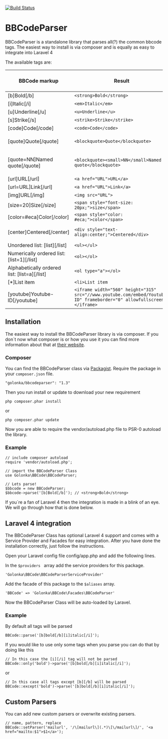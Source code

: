 [![Build Status](https://travis-ci.org/golonka/BBCodeParser.png?branch=master)](https://travis-ci.org/golonka/BBCodeParser)

# BBCodeParser
BBCodeParser is a standalone library that parses all(?) the common bbcode tags.
The easiest way to install is via composer and is equally as easy to integrate into Laravel 4

The available tags are:

BBCode markup                                | Result                                                  | GitHub representation (if available)
-------------------------------------------- | ------------------------------------------------------- | -------------------------------
[b]Bold[/b]                                  | `<strong>Bold</strong>`                                 | **Bold**
[i]Italic[/i]                                | `<em>Italic</em>`                                       | *Italic*
[u]Underline[/u]                             | `<u>Underline</u>`                                      |
[s]Strike[/s]                                | `<strike>Strike</strike>`                               | ~~Strike~~
[code]Code[/code]                            | `<code>Code</code>`                                     | `Code`
[quote]Quote[/quote]                         | `<blockquote>Quote</blockquote>`                        | <blockquote>Quote</blockquote>
[quote=NN]Named quote[/quote]                | `<blockquote><small>NN</small>Named quote</blockquote>` | NN<blockquote>Named quote</blockquote>
[url]URL[/url]                               | `<a href="URL">URL</a>`                                 | <http://example.com/>
[url=URL]Link[/url]                          | `<a href="URL">Link</a>`                                | [Link](http://example.com/)
[img]URL[/img]                               | `<img src="URL">`                                       |
[size=20]Size[/size]                         | `<span style="font-size: 20px;">size</span>`            |
[color=#eca]Color[/color]                    | `<span style="color: #eca;">color</span>`               |
[center]Centered[/center]                    | `<div style="text-align:center;">Centered</div>`        | <p align="center">Centered</p>
Unordered list: [list][/list]                | `<ul></ul>`                                             |
Numerically ordered list: [list=1][/list]    | `<ol></ol>`                                             |
Alphabetically ordered list: [list=a][/list] | `<ol type="a"></ol>`                                    |
[*]List item                                 | `<li>List item`                                         |
[youtube]Youtube-ID[/youtube]                | `<iframe width="560" height="315" src="//www.youtube.com/embed/Youtube-ID" frameborder="0" allowfullscreen></iframe>` |

## Installation

The easiest way to install the BBCodeParser library is via composer.
If you don´t now what composer is or how you use it you can find more information about that at [their website](http://www.getcomposer.org/).

### Composer

You can find the BBCodeParser class via [Packagist](https://packagist.org/packages/golonka/bbcodeparser).
Require the package in your `` composer.json `` file.

    "golonka/bbcodeparser": "1.3"

Then you run install or update to download your new requirement

    php composer.phar install

or

    php composer.phar update

Now you are able to require the vendor/autoload.php file to PSR-0 autoload the library.

### Example
 
    // include composer autoload
    require 'vendor/autoload.php';
    
    // import the BBCodeParser Class
    use Golonka\BBCode\BBCodeParser;

    // Lets parse!
    $bbcode = new BBCodeParser;
    $bbcode->parse('[b]Bold[/b]'); // <strong>Bold</strong>
    
If you´re a fan of Laravel 4 then the integration is made in a blink of an eye. 
We will go through how that is done below. 

## Laravel 4 integration

The BBCodeParser Class has optional Laravel 4 support and comes with a Service Provider and Facades for easy integration. After you have done the installation correctly, just follow the instructions.

Open your Laravel config file config/app.php and add the following lines.

In the ``$providers `` array add the service providers for this package.

    'Golonka\BBCode\BBCodeParserServiceProvider'

Add the facade of this package to the `` $aliases `` array.

    'BBCode' => 'Golonka\BBCode\Facades\BBCodeParser'

Now the BBCodeParser Class will be auto-loaded by Laravel.

### Example

By default all tags will be parsed

    BBCode::parse('[b]bold[/b][i]italic[/i]');

If you would like to use only some tags when you parse you can do that by doing like this 

    // In this case the [i][/i] tag will not be parsed
    BBCode::only('bold')->parse('[b]bold[/b][i]italic[/i]');

or

    // In this case all tags except [b][/b] will be parsed
    BBCode::except('bold')->parse('[b]bold[/b][i]italic[/i]');

## Custom Parsers

You can add new custom parsers or overwrite existing parsers.

    // name, pattern, replace
    BBCode::setParser('mailurl', '/\[mailurl\](.*)\[\/mailurl\]/', '<a href="mailto:$1">$1</a>');
